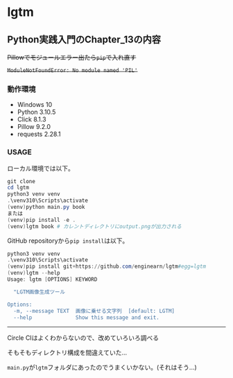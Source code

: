 # lgtm

## Python実践入門のChapter_13の内容

~~Pillowでモジュールエラー出たら`pip`で入れ直す~~

~~`ModuleNotFoundError: No module named 'PIL'`~~

### 動作環境

- Windows 10
- Python 3.10.5
- Click 8.1.3
- Pillow 9.2.0
- requests 2.28.1

### USAGE

ローカル環境では以下。

``` PowerShell
git clone
cd lgtm
python3 venv venv
.\venv310\Scripts\activate
(venv)python main.py book
または
(venv)pip install -e .
(venv)lgtm book # カレントディレクトリにoutput.pngが出力される
```

GitHub repositoryから`pip install`は以下。

``` PowerShell
python3 venv venv
.\venv310\Scripts\activate
(venv)pip install git+https://github.com/enginearn/lgtm#egg=lgtm
(venv)lgtm --help
Usage: lgtm [OPTIONS] KEYWORD

  "LGTM画像生成ツール

Options:
  -m, --message TEXT  画像に乗せる文字列  [default: LGTM]
  --help              Show this message and exit.
```

---

Circle CIはよくわからないので、改めていろいろ調べる

そもそもディレクトリ構成を間違えていた...

`main.py`が`lgtm`フォルダにあったのでうまくいかない。(それはそう...)